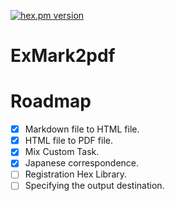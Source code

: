 [![hex.pm version](https://img.shields.io/hexpm/v/ex_mark2pdf.svg)](https://hex.pm/packages/ex_mark2pdf)

ExMark2pdf
==========

Roadmap
=======

- [x] Markdown file to HTML file.
- [x] HTML file to PDF file.
- [x] Mix Custom Task.
- [x] Japanese correspondence.
- [ ] Registration Hex Library.
- [ ] Specifying the output destination.
